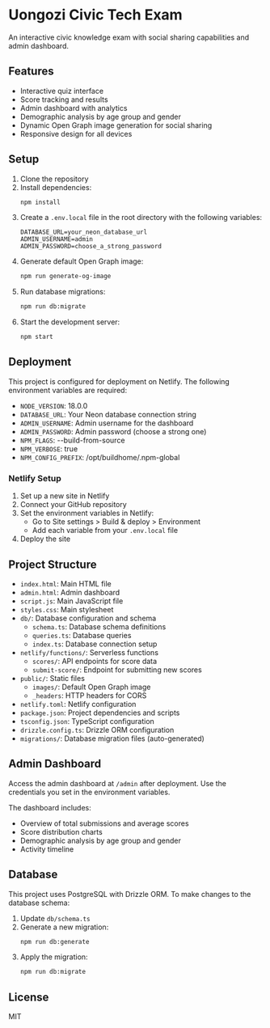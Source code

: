 # Uongozi Civic Tech Exam

An interactive civic knowledge exam with social sharing capabilities and admin dashboard.

## Features

- Interactive quiz interface
- Score tracking and results
- Admin dashboard with analytics
- Demographic analysis by age group and gender
- Dynamic Open Graph image generation for social sharing
- Responsive design for all devices

## Setup

1. Clone the repository
2. Install dependencies:
   ```bash
   npm install
   ```
3. Create a `.env.local` file in the root directory with the following variables:
   ```
   DATABASE_URL=your_neon_database_url
   ADMIN_USERNAME=admin
   ADMIN_PASSWORD=choose_a_strong_password
   ```
4. Generate default Open Graph image:
   ```bash
   npm run generate-og-image
   ```
5. Run database migrations:
   ```bash
   npm run db:migrate
   ```
6. Start the development server:
   ```bash
   npm start
   ```

## Deployment

This project is configured for deployment on Netlify. The following environment variables are required:

- `NODE_VERSION`: 18.0.0
- `DATABASE_URL`: Your Neon database connection string
- `ADMIN_USERNAME`: Admin username for the dashboard
- `ADMIN_PASSWORD`: Admin password (choose a strong one)
- `NPM_FLAGS`: --build-from-source
- `NPM_VERBOSE`: true
- `NPM_CONFIG_PREFIX`: /opt/buildhome/.npm-global

### Netlify Setup

1. Set up a new site in Netlify
2. Connect your GitHub repository
3. Set the environment variables in Netlify:
   - Go to Site settings > Build & deploy > Environment
   - Add each variable from your `.env.local` file
4. Deploy the site

## Project Structure

- `index.html`: Main HTML file
- `admin.html`: Admin dashboard
- `script.js`: Main JavaScript file
- `styles.css`: Main stylesheet
- `db/`: Database configuration and schema
  - `schema.ts`: Database schema definitions
  - `queries.ts`: Database queries
  - `index.ts`: Database connection setup
- `netlify/functions/`: Serverless functions
  - `scores/`: API endpoints for score data
  - `submit-score/`: Endpoint for submitting new scores
- `public/`: Static files
  - `images/`: Default Open Graph image
  - `_headers`: HTTP headers for CORS
- `netlify.toml`: Netlify configuration
- `package.json`: Project dependencies and scripts
- `tsconfig.json`: TypeScript configuration
- `drizzle.config.ts`: Drizzle ORM configuration
- `migrations/`: Database migration files (auto-generated)

## Admin Dashboard

Access the admin dashboard at `/admin` after deployment. Use the credentials you set in the environment variables.

The dashboard includes:

- Overview of total submissions and average scores
- Score distribution charts
- Demographic analysis by age group and gender
- Activity timeline

## Database

This project uses PostgreSQL with Drizzle ORM. To make changes to the database schema:

1. Update `db/schema.ts`
2. Generate a new migration:
   ```bash
   npm run db:generate
   ```
3. Apply the migration:
   ```bash
   npm run db:migrate
   ```

## License

MIT
